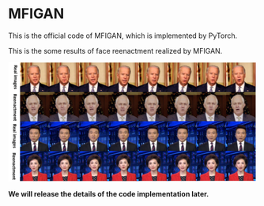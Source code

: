 # MFIGAN
This is the official code of MFIGAN, which is implemented by PyTorch.

This is the some results of face reenactment realized by MFIGAN.

![image](https://github.com/LanGuipeng/MFIGAN/blob/main/results.jpg)

**We will release the details of the code implementation later.**
